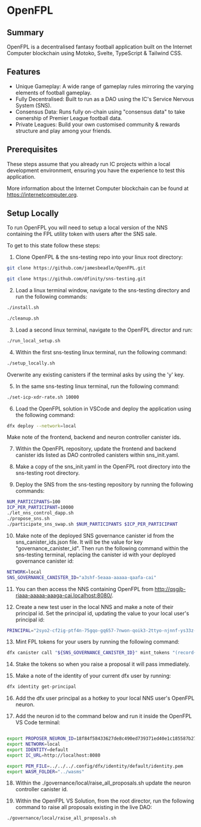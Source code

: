# OpenFPL

## Summary

OpenFPL is a decentralised fantasy football application built on the Internet Computer blockchain using Motoko, Svelte, TypeScript & Tailwind CSS.

## Features

- Unique Gameplay: A wide range of gameplay rules mirroring the varying elements of football gameplay.
- Fully Decentralised: Built to run as a DAO using the IC's Service Nervous System (SNS).
- Consensus Data: Runs fully on-chain using "consensus data" to take ownership of Premier League football data.
- Private Leagues: Build your own customised community & rewards structure and play among your friends.

## Prerequisites

These steps assume that you already run IC projects within a local development environment, ensuring you have the experience to test this application.

More information about the Internet Computer blockchain can be found at https://internetcomputer.org.

## Setup Locally

To run OpenFPL you will need to setup a local version of the NNS containing the FPL utility token with users after the SNS sale.

To get to this state follow these steps:

1. Clone OpenFPL & the sns-testing repo into your linux root directory:

```bash
git clone https://github.com/jamesbeadle/OpenFPL.git
```

```bash
git clone https://github.com/dfinity/sns-testing.git
```

2. Load a linux terminal window, navigate to the sns-testing directory and run the following commands:

```bash
./install.sh
```

```bash
./cleanup.sh
```

3. Load a second linux terminal, navigate to the OpenFPL director and run:

```bash
./run_local_setup.sh
```

4. Within the first sns-testing linux terminal, run the following command:

```bash
./setup_locally.sh
```

Overwrite any existing canisters if the terminal asks by using the 'y' key.

5. In the same sns-testing linux terminal, run the following command:

```bash
./set-icp-xdr-rate.sh 10000
```

6. Load the OpenFPL solution in VSCode and deploy the application using the following command:

```bash
dfx deploy --network=local
```

Make note of the frontend, backend and neuron controller canister ids.

7. Within the OpenFPL repository, update the frontend and backend canister ids listed as DAO controlled canisters within sns_init.yaml.

8. Make a copy of the sns_init.yaml in the OpenFPL root directory into the sns-testing root directory.

9. Deploy the SNS from the sns-testing repository by running the following commands:

```bash
NUM_PARTICIPANTS=100
ICP_PER_PARTICIPANT=10000
./let_nns_control_dapp.sh
./propose_sns.sh
./participate_sns_swap.sh $NUM_PARTICIPANTS $ICP_PER_PARTICIPANT
```

10. Make note of the deployed SNS governance canister id from the sns_canister_ids.json file. It will be the value for key "governance_canister_id". Then run the following command within the sns-testing terminal, replacing the canister id with your deployed governance canister id:

```bash
NETWORK=local
SNS_GOVERNANCE_CANISTER_ID="a3shf-5eaaa-aaaaa-qaafa-cai"
```

11. You can then access the NNS containing OpenFPL from http://qsgjb-riaaa-aaaaa-aaaga-cai.localhost:8080/.

12. Create a new test user in the local NNS and make a note of their principal id. Set the principal id, updating the value to your local user's principal id:


```bash
PRINCIPAL="2syo2-cf2ig-ptf4n-75gqo-gq657-7nwon-qoik3-2ttyo-njnnf-ys33z-qqe"
```

13. Mint FPL tokens for your users by running the following command:

```bash
dfx canister call "${SNS_GOVERNANCE_CANISTER_ID}" mint_tokens "(record{recipient=opt record{owner=opt principal \"${PRINCIPAL}\"};amount_e8s=opt 1_0000_000_000_000_000:opt nat64})" --network "$NETWORK"
```
14. Stake the tokens so when you raise a proposal it will pass immediately.

15. Make a note of the identity of your current dfx user by running:

```bash
dfx identity get-principal
```

16. Add the dfx user principal as a hotkey to your local NNS user's OpenFPL neuron.

17. Add the neuron id to the command below and run it inside the OpenFPL VS Code terminal:


```bash

export PROPOSER_NEURON_ID=18f84f58433627de8c490ed739371ed40e1c185587b272591525a3027b9e50cc
export NETWORK=local
export IDENTITY=default
export IC_URL=http://localhost:8080

export PEM_FILE=../../../.config/dfx/identity/default/identity.pem
export WASM_FOLDER="../wasms"

```
18. Within the ./governance/local/raise_all_proposals.sh update the neuron controller canister id.

19. Within the OpenFPL VS Solution, from the root director, run the following command to raise all proposals existing in the live DAO:

```bash
./governance/local/raise_all_proposals.sh
```
